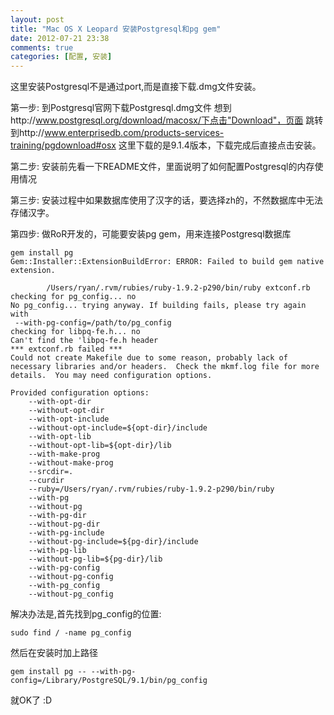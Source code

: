 ```yaml
---
layout: post
title: "Mac OS X Leopard 安装Postgresql和pg gem"
date: 2012-07-21 23:38
comments: true
categories: [配置, 安装] 
---
```


这里安装Postgresql不是通过port,而是直接下载.dmg文件安装。

第一步: 到Postgresql官网下载Postgresql.dmg文件
想到http://www.postgresql.org/download/macosx/下点击"Download"，页面
跳转到http://www.enterprisedb.com/products-services-training/pgdownload#osx
这里下载的是9.1.4版本，下载完成后直接点击安装。

第二步: 安装前先看一下README文件，里面说明了如何配置Postgresql的内存使用情况

第三步: 安装过程中如果数据库使用了汉字的话，要选择zh的，不然数据库中无法存储汉字。
<!-- more -->
第四步: 做RoR开发的，可能要安装pg gem，用来连接Postgresql数据库
```
gem install pg
Gem::Installer::ExtensionBuildError: ERROR: Failed to build gem native extension.

        /Users/ryan/.rvm/rubies/ruby-1.9.2-p290/bin/ruby extconf.rb 
checking for pg_config... no
No pg_config... trying anyway. If building fails, please try again with
 --with-pg-config=/path/to/pg_config
checking for libpq-fe.h... no
Can't find the 'libpq-fe.h header
*** extconf.rb failed ***
Could not create Makefile due to some reason, probably lack of
necessary libraries and/or headers.  Check the mkmf.log file for more
details.  You may need configuration options.

Provided configuration options:
    --with-opt-dir
    --without-opt-dir
    --with-opt-include
    --without-opt-include=${opt-dir}/include
    --with-opt-lib
    --without-opt-lib=${opt-dir}/lib
    --with-make-prog
    --without-make-prog
    --srcdir=.
    --curdir
    --ruby=/Users/ryan/.rvm/rubies/ruby-1.9.2-p290/bin/ruby
    --with-pg
    --without-pg
    --with-pg-dir
    --without-pg-dir
    --with-pg-include
    --without-pg-include=${pg-dir}/include
    --with-pg-lib
    --without-pg-lib=${pg-dir}/lib
    --with-pg-config
    --without-pg-config
    --with-pg_config
    --without-pg_config
```
解决办法是,首先找到pg_config的位置:
```
sudo find / -name pg_config
```
然后在安装时加上路径
```
gem install pg -- --with-pg-config=/Library/PostgreSQL/9.1/bin/pg_config
```
就OK了  :D

